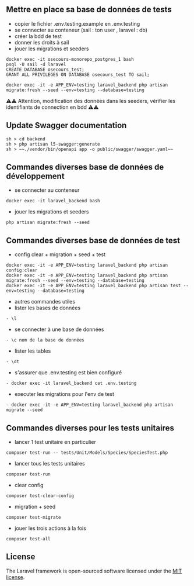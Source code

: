 ## Mettre en place sa base de données de tests

- copier le fichier .env.testing.example en .env.testing
- se connecter au conteneur (sail : ton user , laravel : db)
- créer la bdd de test
- donner les droits à sail
- jouer les migrations et seeders
```
docker exec -it osecours-monorepo_postgres_1 bash
psql -U sail -d laravel
CREATE DATABASE osecours_test;
GRANT ALL PRIVILEGES ON DATABASE osecours_test TO sail;
```
```
docker exec -it -e APP_ENV=testing laravel_backend php artisan migrate:fresh --seed --env=testing --database=testing
```

⚠️⚠️ Attention, modification des données dans les seeders, vérifier les identifiants de connection en bdd ⚠️⚠️


## Update Swagger documentation
```
sh > cd backend
sh > php artisan l5-swagger:generate 
sh > ~~./vendor/bin/openapi app -o public/swagger/swagger.yaml~~
```

## Commandes diverses base de données de développement
- se connecter au conteneur
```
docker exec -it laravel_backend bash
```
- jouer les migrations et seeders
```
php artisan migrate:fresh --seed
```


## Commandes diverses base de données de test
- config clear + migration + seed + test
```
docker exec -it -e APP_ENV=testing laravel_backend php artisan config:clear
docker exec -it -e APP_ENV=testing laravel_backend php artisan migrate:fresh --seed --env=testing --database=testing
docker exec -it -e APP_ENV=testing laravel_backend php artisan test --env=testing --database=testing
```
- autres commandes utiles
- lister les bases de données
```
- \l
```
- se connecter à une base de données
```
- \c nom de la base de données
```
- lister les tables  
```
- \dt
```
- s'assurer que .env.testing est bien configuré
```
- docker exec -it laravel_backend cat .env.testing
```
- executer les migrations pour l'env de test
```
- docker exec -it -e APP_ENV=testing laravel_backend php artisan migrate --seed
```


## Commandes diverses pour les tests unitaires
- lancer 1 test unitaire en particulier 
```
composer test-run -- tests/Unit/Models/Species/SpeciesTest.php
```
- lancer tous les tests unitaires
```
composer test-run
```
- clear config
```
composer test-clear-config
```
- migration + seed
```
composer test-migrate
```
- jouer les trois actions à la fois
```
composer test-all
```






## License

The Laravel framework is open-sourced software licensed under the [MIT license](https://opensource.org/licenses/MIT).
